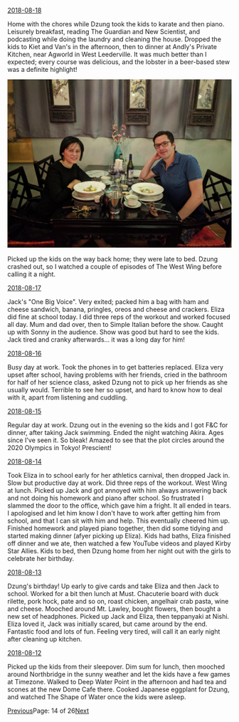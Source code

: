 [2018-08-18](/diary/2018/08/18.md)

Home with the chores while Dzung took the kids to karate and then piano. Leisurely breakfast, reading The Guardian and New Scientist, and podcasting while doing the laundry and cleaning the house. Dropped the kids to Kiet and Van's in the afternoon, then to dinner at Andly's Private Kitchen, near Agworld in West Leederville. It was much better than I expected; every course was delicious, and the lobster in a beer-based stew was a definite highlight!

![Andly](/diary/assets/andly.jpg)

Picked up the kids on the way back home; they were late to bed. Dzung crashed out, so I watched a couple of episodes of The West Wing before calling it a night.

[2018-08-17](/diary/2018/08/17.md)

Jack's "One Big Voice". Very exited; packed him a bag with ham and cheese sandwich, banana, pringles, oreos and cheese and crackers. Eliza did fine at school today. I did three reps of the workout and worked focused all day. Mum and dad over, then to Simple Italian before the show. Caught up with Sonny in the audience. Show was good but hard to see the kids. Jack tired and cranky afterwards... it was a long day for him!

[2018-08-16](/diary/2018/08/16.md)

Busy day at work. Took the phones in to get batteries replaced. Eliza very upset after school, having problems with her friends, cried in the bathroom for half of her science class, asked Dzung not to pick up her friends as she usually would. Terrible to see her so upset, and hard to know how to deal with it, apart from listening and cuddling.

[2018-08-15](/diary/2018/08/15.md)

Regular day at work. Dzung out in the evening so the kids and I got F&C for dinner, after taking Jack swimming. Ended the night watching Akira. Ages since I've seen it. So bleak! Amazed to see that the plot circles around the 2020 Olympics in Tokyo! Prescient!

[2018-08-14](/diary/2018/08/14.md)

Took Eliza in to school early for her athletics carnival, then dropped Jack in. Slow but productive day at work. Did three reps of the workout. West Wing at lunch. Picked up Jack and got annoyed with him always answering back and not doing his homework and piano after school. So frustrated I slammed the door to the office, which gave him a fright. It all ended in tears. I apologised and let him know I don't have to work after getting him from school, and that I can sit with him and help. This eventually cheered him up. Finished homework and played piano together, then did some tidying and started making dinner (afyer picking up Eliza). Kids had baths, Eliza finished off dinner and we ate, then watched a few YouTube videos and played Kirby Star Allies. Kids to bed, then Dzung home from her night out with the girls to celebrate her birthday.

[2018-08-13](/diary/2018/08/13.md)

Dzung's birthday! Up early to give cards and take Eliza and then Jack to school. Worked for a bit then lunch at Must. Chacuterie board with duck rilette, pork hock, pate and so on, roast chicken, angelhair crab pasta, wine and cheese. Mooched around Mt. Lawley, bought flowers, then bought a new set of headphones. Picked up Jack and Eliza, then teppanyaki at Nishi. Eliza loved it, Jack was initially scared, but came around by the end. Fantastic food and lots of fun. Feeling very tired, will call it an early night after cleaning up kitchen.

[2018-08-12](/diary/2018/08/12.md)

Picked up the kids from their sleepover. Dim sum for lunch, then mooched around Northbridge in the sunny weather and let the kids have a few games at Timezone. Walked to Deep Water Point in the afternoon and had tea and scones at the new Dome Cafe there. Cooked Japanese eggplant for Dzung, and watched The Shape of Water once the kids were asleep.

[Previous](/diary/page13)Page: 14 of 26[Next](/diary/page15)